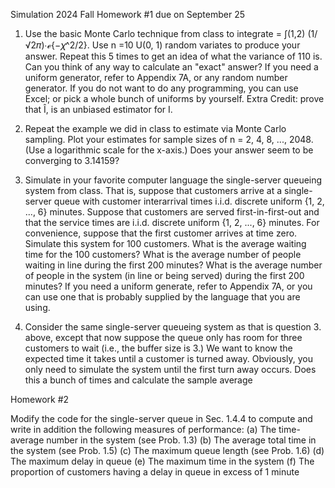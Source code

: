 Simulation 2024 Fall
Homework #1 due on September 25

1. Use the basic Monte Carlo technique from class to integrate = ∫(1,2) (1/√2𝜋)∙ℯ{−𝜒^2/2}. Use n =10 U(0, 1) random variates to produce your answer. Repeat this 5 times to get an idea of what the variance of 110 is. Can you think of any way to calculate an "exact" answer? If you need a uniform generator, refer to Appendix 7A, or any random number generator. If you do not want to do any programming, you can use Excel; or pick a whole bunch of uniforms by yourself.
   Extra Credit: prove that Î, is an unbiased estimator for I.

2. Repeat the example we did in class to estimate via Monte Carlo sampling. Plot your
   estimates for sample sizes of n = 2, 4, 8, ..., 2048. (Use a logarithmic scale for the x-axis.) Does your answer seem to be converging to 3.14159?

3. Simulate in your favorite computer language the single-server queueing system from
   class. That is, suppose that customers arrive at a single-server queue with customer interarrival times i.i.d. discrete uniform {1, 2, ..., 6} minutes. Suppose that customers are served first-in-first-out and that the service times are i.i.d. discrete uniform {1, 2, ..., 6} minutes. For convenience, suppose that the first customer arrives at time zero. Simulate this system for 100 customers. What is the average waiting time for the 100 customers? What is the average number of people waiting in line during the first 200 minutes? What is the average number of people in the system (in line or being served) during the first 200 minutes? If you need a uniform generate, refer to Appendix 7A, or you can use one that is probably supplied by the language that you are using.

4. Consider the same single-server queueing system as that is question 3. above, except that
   now suppose the queue only has room for three customers to wait (i.e., the buffer size is 3.) We want to know the expected time it takes until a customer is turned away. Obviously, you only need to simulate the system until the first turn away occurs. Does this a bunch of times and calculate the sample average

Homework #2

Modify the code for the single-server queue in Sec. 1.4.4 to compute and write in
addition the following measures of performance:
(a) The time-average number in the system (see Prob. 1.3)
(b) The average total time in the system (see Prob. 1.5)
(c) The maximum queue length (see Prob. 1.6)
(d) The maximum delay in queue
(e) The maximum time in the system
(f) The proportion of customers having a delay in queue in excess of 1 minute
